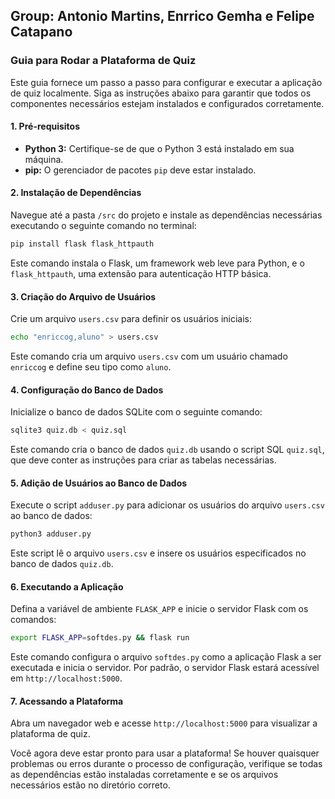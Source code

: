 ## Group: Antonio Martins, Enrrico Gemha e Felipe Catapano
### Guia para Rodar a Plataforma de Quiz

Este guia fornece um passo a passo para configurar e executar a aplicação de quiz localmente. Siga as instruções abaixo para garantir que todos os componentes necessários estejam instalados e configurados corretamente.

#### 1. **Pré-requisitos**

- **Python 3:** Certifique-se de que o Python 3 está instalado em sua máquina.
- **pip:** O gerenciador de pacotes `pip` deve estar instalado.

#### 2. **Instalação de Dependências**

Navegue até a pasta `/src` do projeto e instale as dependências necessárias executando o seguinte comando no terminal:

```bash
pip install flask flask_httpauth
```

Este comando instala o Flask, um framework web leve para Python, e o `flask_httpauth`, uma extensão para autenticação HTTP básica.

#### 3. **Criação do Arquivo de Usuários**

Crie um arquivo `users.csv` para definir os usuários iniciais:

```bash
echo "enriccog,aluno" > users.csv
```

Este comando cria um arquivo `users.csv` com um usuário chamado `enriccog` e define seu tipo como `aluno`.

#### 4. **Configuração do Banco de Dados**

Inicialize o banco de dados SQLite com o seguinte comando:

```bash
sqlite3 quiz.db < quiz.sql
```

Este comando cria o banco de dados `quiz.db` usando o script SQL `quiz.sql`, que deve conter as instruções para criar as tabelas necessárias.

#### 5. **Adição de Usuários ao Banco de Dados**

Execute o script `adduser.py` para adicionar os usuários do arquivo `users.csv` ao banco de dados:

```bash
python3 adduser.py
```

Este script lê o arquivo `users.csv` e insere os usuários especificados no banco de dados `quiz.db`.

#### 6. **Executando a Aplicação**

Defina a variável de ambiente `FLASK_APP` e inicie o servidor Flask com os comandos:

```bash
export FLASK_APP=softdes.py && flask run
```

Este comando configura o arquivo `softdes.py` como a aplicação Flask a ser executada e inicia o servidor. Por padrão, o servidor Flask estará acessível em `http://localhost:5000`.

#### 7. **Acessando a Plataforma**

Abra um navegador web e acesse `http://localhost:5000` para visualizar a plataforma de quiz.

Você agora deve estar pronto para usar a plataforma! Se houver quaisquer problemas ou erros durante o processo de configuração, verifique se todas as dependências estão instaladas corretamente e se os arquivos necessários estão no diretório correto.